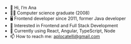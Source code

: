 - 👋 Hi, I’m Ana
- 👩‍💻 Computer science graduate (2008)
- 🖥️ Frontend developer since 2011, former Java developer
- 👀 Interested in Frontend and Full Stack Development
- 🌱 Currently using React, Angular, TypeScript, Node
- 📫 How to reach me: aplocatelli@gmail.com

<!---
aplocatelli/aplocatelli is a ✨ special ✨ repository because its `README.md` (this file) appears on your GitHub profile.
You can click the Preview link to take a look at your changes.
--->
